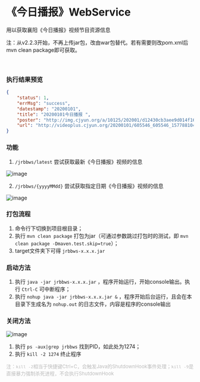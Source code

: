 # 《今日播报》WebService

用以获取襄阳《今日播报》视频节目资源信息

注：从v2.2.3开始，不再上传jar包，改由war包替代。若有需要则改pom.xml后mvn clean package即可获取。
<br><br><br>

### 执行结果预览

```json
{
    "status": 1,
    "errMsg": "success",
    "datestamp": "20200101",
    "title": "20200101今日播报 ",
    "poster": "http://img.cjyun.org/a/10125/202001/d12430cb3aee9d014f16491380385f2f.png",
    "url": "http://videoplus.cjyun.org/20200101/605546_605546_1577881046_transv.mp4"
}
```

### 功能

1. `/jrbbws/latest` 尝试获取最新《今日播报》视频的信息

![image](https://user-images.githubusercontent.com/16408325/80950334-38bd7d80-8e28-11ea-8e49-5c5c4f9fbe25.png)

2. `/jrbbws/{yyyyMMdd}` 尝试获取指定日期《今日播报》视频的信息

![image](https://user-images.githubusercontent.com/16408325/80950260-188dbe80-8e28-11ea-878d-da35d6fd909e.png)

### 打包流程

1. 命令行下切换到项目根目录；
2. 执行 `mvn clean package` 打包为jar（可通过参数跳过打包时的测试，即 `mvn clean package -Dmaven.test.skip=true`）；
3. target文件夹下可得 `jrbbws-x.x.x.jar`

### 启动方法

1. 执行 `java -jar jrbbws-x.x.x.jar` ，程序开始运行，开始console输出。执行 `Ctrl-C` 可中断程序；
2. 执行 `nohup java -jar jrbbws-x.x.x.jar &` ，程序开始后台运行，且会在本目录下生成名为 `nohup.out` 的日志文件，内容是程序的console输出

### 关闭方法

![image](https://user-images.githubusercontent.com/16408325/82002270-f568d780-968f-11ea-92b2-3505febc9664.png)
1. 执行 `ps -aux|grep jrbbws` 找到PID，如此处为1274；
2. 执行 `kill -2 1274` 终止程序

<font color=#bbbbbb size=2>注：`kill -2`相当于快捷键Ctrl+C，会触发Java的ShutdownHook事件处理；`kill -9`是直接暴力强制杀死进程，不会执行ShutdownHook</font>

